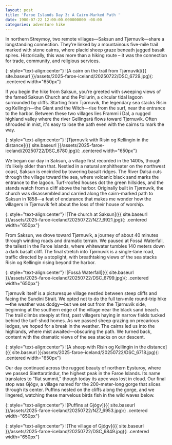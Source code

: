 ```yaml
---
layout: post
title: 'Faroe Islands Day 3: A Cairn-Marked Path '
date: 1900-07-22 12:00:00.000000000 -08:00
categories: adventure hike
---
```

<link rel="stylesheet" href="{{ site.baseurl }}/post-styles.css">

In northern Streymoy, two remote villages—Saksun and Tjørnuvík—share a longstanding connection. They’re linked by a mountainous five-mile trail marked with stone cairns, where placid sheep graze beneath jagged basalt spires. Historically, this was more than a hiking route – it was the connection for trade, community, and religious services. 

{: style="text-align:center"}
![A cairn on the trail from Tjørnuvík]({{ site.baseurl }}/assets/2025-faroe-iceland/20250722/DSC_6729.jpg){: .centered width="650px"}

If you begin the hike from Saksun, you’re greeted with sweeping views of the famed Saksun Church and the Pollurin, a circular tidal lagoon surrounded by cliffs. Starting from Tjørnuvík, the legendary sea stacks Risin og Kellingin—the Giant and the Witch—rise from the surf, near the entrance to the harbor. Between these two villages lies Frammi í Dal, a rugged highland valley where the river Gellingará flows toward Tjørnuvík. Often shrouded in mist, it's easy to lose the path even with the cairns to mark the way.

{: style="text-align:center"}
![Tjørnuvík with Risin og Kellingin in the distance]({{ site.baseurl }}/assets/2025-faroe-iceland/20250722/DSC_6780.jpg){: .centered width="650px"}

We began our day in Saksun, a village first recorded in the 1400s, though it’s likely older than that. Nestled in a natural amphitheater on the northwest coast, Saksun is encircled by towering basalt ridges. The River Dalsá cuts through the village toward the sea, where volcanic black sand marks the entrance to the lagoon. Turf-roofed houses dot the green hillsides, and the stands watch from a cliff above the harbor. Originally built in Tjørnuvík, the church was disassembled and carried along the cairn-marked path to Saksun in 1858—a feat of endurance that makes me wonder how the villagers in Tjørnuvík felt about the loss of their house of worship.

{: style="text-align:center"}
![The church at Saksun]({{ site.baseurl }}/assets/2025-faroe-iceland/20250722/NZ7_6921.jpg){: .centered width="650px"}

From Saksun, we drove toward Tjørnuvík, a journey of about 40 minutes through winding roads and dramatic terrain. We paused at Fossá Waterfall, the tallest in the Faroe Islands, where whitewater tumbles 140 meters down a dark basalt cliff. The final stretch into Tjørnuvík is a single-lane road, traffic directed by a stoplight, with breathtaking views of the sea stacks Risin og Kellingin rising beyond the harbor. 

{: style="text-align:center"}
![Fossá Waterfall]({{ site.baseurl }}/assets/2025-faroe-iceland/20250722/DSC_6799.jpg){: .centered width="650px"}

Tjørnuvík itself is a picturesque village nestled between steep cliffs and facing the Sundini Strait. We opted not to do the full ten-mile round-trip hike—the weather was dodgy—but we set out from the Tjørnuvík side, beginning at the southern edge of the village near the black sand beach. The trail climbs steeply at first, past villagers haying in narrow fields tucked behind the turf-shod homes. As we passed sheep grazing on precarious ledges, we hoped for a break in the weather. The cairns led us into the highlands, where mist awaited—obscuring the path. We turned back, content with the dramatic views of the sea stacks on our descent. 

{: style="text-align:center"}
![A sheep with Risin og Kellingin in the distance]({{ site.baseurl }}/assets/2025-faroe-iceland/20250722/DSC_6718.jpg){: .centered width="650px"}

Our day continued across the rugged beauty of northern Eysturoy, where we passed Slættaratindur, the highest peak in the Faroe Islands. Its name translates to “flat summit,” though today its apex was lost in cloud. Our final stop was Gjógv, a village named for the 200-meter-long gorge that slices through its center. Puffins nested on the cliffs along the gorge, and we lingered, watching these marvelous birds fish in the wild waves below.

{: style="text-align:center"}
![Puffins at Gjógv]({{ site.baseurl }}/assets/2025-faroe-iceland/20250722/NZ7_6953.jpg){: .centered width="650px"}

{: style="text-align:center"}
![The village of Gjógv]({{ site.baseurl }}/assets/2025-faroe-iceland/20250722/DSC_6849.jpg){: .centered width="650px"}

